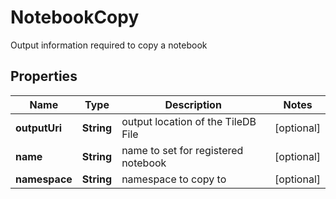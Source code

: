 

# NotebookCopy

Output information required to copy a notebook

## Properties

Name | Type | Description | Notes
------------ | ------------- | ------------- | -------------
**outputUri** | **String** | output location of the TileDB File |  [optional]
**name** | **String** | name to set for registered notebook |  [optional]
**namespace** | **String** | namespace to copy to |  [optional]



